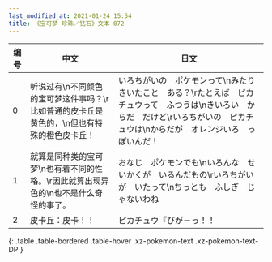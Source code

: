```yaml
---
last_modified_at: 2021-01-24 15:54
title: 《宝可梦 珍珠／钻石》文本 072
---
```

| 编号 | 中文 | 日文 |
| ---- | ---- | ---- |
| 0 | 听说过有\n不同颜色的宝可梦这件事吗？\r比如普通的皮卡丘是黄色的，\n但也有特殊的橙色皮卡丘！ | いろちがいの　ポケモンって\nみたり　きいたこと　ある？\rたとえば　ピカチュウって　ふつうは\nきいろい　からだ　だけど\rいろちがいの　ピカチュウは\nからだが　オレンジいろ　っぽいんだ！ |
| 1 | 就算是同种类的宝可梦\n也有着不同的性格。\r因此就算出现异色的\n也不是什么奇怪的事了。 | おなじ　ポケモンでも\nいろんな　せいかくが　いるんだもの\rいろちがいが　いたって\nちっとも　ふしぎ　じゃないわね |
| 2 | 皮卡丘：皮卡！！ | ピカチュウ『びが－っ！！ |
{: .table .table-bordered .table-hover .xz-pokemon-text .xz-pokemon-text-DP }
